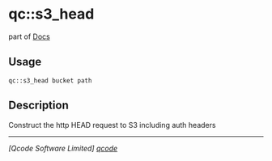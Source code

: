 qc::s3_head
===========

part of [Docs](../index.md)

Usage
-----
`qc::s3_head bucket path`

Description
-----------
Construct the http HEAD request to S3 including auth headers

----------------------------------
*[Qcode Software Limited] [qcode]*

[qcode]: http://www.qcode.co.uk "Qcode Software"